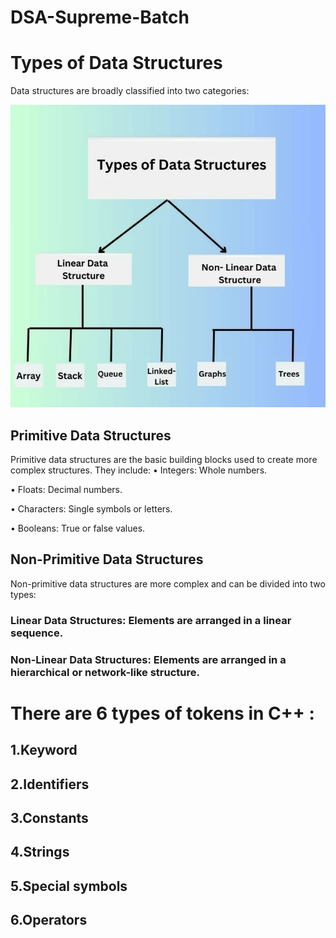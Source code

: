 # DSA-Supreme-Batch
# Types of Data Structures
Data structures are broadly classified into two categories:

![alt text](image.png)
  
## Primitive Data Structures
Primitive data structures are the basic building blocks used to create more complex structures. They include:
•	Integers: Whole numbers.
 
•	Floats: Decimal numbers.
 
•	Characters: Single symbols or letters.
 
•	Booleans: True or false values.

## Non-Primitive Data Structures
Non-primitive data structures are more complex and can be divided into two types:

###	Linear Data Structures: Elements are arranged in a linear sequence.
 
### Non-Linear Data Structures: Elements are arranged in a hierarchical or network-like structure.

# There are 6  types of tokens in C++ :

## 1.Keyword
## 2.Identifiers
## 3.Constants
## 4.Strings
## 5.Special symbols
## 6.Operators
